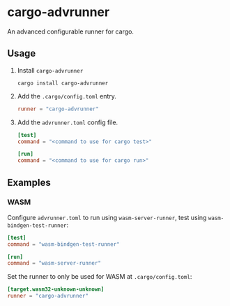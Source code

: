 # cargo-advrunner

An advanced configurable runner for cargo.

## Usage

1. Install `cargo-advrunner`

   ```shell
   cargo install cargo-advrunner
   ```

2. Add the `.cargo/config.toml` entry.

   ```toml
   runner = "cargo-advrunner"
   ```

3. Add the `advrunner.toml` config file.

   ```toml
   [test]
   command = "<command to use for cargo test>"

   [run]
   command = "<command to use for cargo run>"
   ```

## Examples

### WASM

Configure `advrunner.toml` to run using `wasm-server-runner`, test using `wasm-bindgen-test-runner`:

```toml
[test]
command = "wasm-bindgen-test-runner"

[run]
command = "wasm-server-runner"
```

Set the runner to only be used for WASM at `.cargo/config.toml`:

```toml
[target.wasm32-unknown-unknown]
runner = "cargo-advrunner"
```
